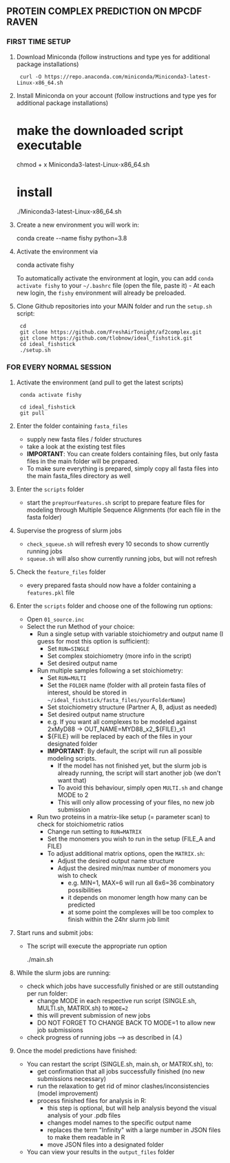 ## PROTEIN COMPLEX PREDICTION ON MPCDF RAVEN


### FIRST TIME SETUP

1. Download Miniconda (follow instructions and type yes for additional package installations)

        curl -O https://repo.anaconda.com/miniconda/Miniconda3-latest-Linux-x86_64.sh


2. Install Miniconda on your account (follow instructions and type yes for additional package installations)

	# make the downloaded script executable
	chmod + x Miniconda3-latest-Linux-x86_64.sh

	# install
    ./Miniconda3-latest-Linux-x86_64.sh


3. Create a new environment you will work in:

    conda create --name fishy python=3.8


4. Activate the environment via

    conda activate fishy

    To automatically activate the environment at login, you can add `conda activate fishy` to your `~/.bashrc` file (open the file, paste it) - At each new login, the `fishy` environment will already be preloaded.


5. Clone Github repositories into your MAIN folder and run the `setup.sh` script:

        cd
        git clone https://github.com/FreshAirTonight/af2complex.git
        git clone https://github.com/tlobnow/ideal_fishstick.git
        cd ideal_fishstick
        ./setup.sh



### FOR EVERY NORMAL SESSION

1. Activate the environment (and pull to get the latest scripts)

        conda activate fishy

        cd ideal_fishstick
        git pull

2. Enter the folder containing `fasta_files`
    - supply new fasta files / folder structures
    - take a look at the existing test files
    - **IMPORTANT**: You can create folders containing files, but only fasta files in the main folder will be prepared.
    - To make sure everything is prepared, simply copy all fasta files into the main fasta_files directory as well

3. Enter the `scripts` folder
    - start the `prepYourFeatures.sh` script to prepare feature files for modeling through Multiple Sequence Alignments (for each file in the fasta folder)

4. Supervise the progress of slurm jobs
    - `check_squeue.sh` will refresh every 10 seconds to show currently running jobs
    - `squeue.sh` will also show currently running jobs, but will not refresh

5. Check the `feature_files` folder
    - every prepared fasta should now have a folder containing a `features.pkl` file

6. Enter the `scripts` folder and choose one of the following run options:
    - Open `01_source.inc`
    - Select the run Method of your choice:
        - Run a single setup with variable stoichiometry and output name (I guess for most this option is sufficient):
            - Set `RUN=SINGLE`
            - Set complex stoichiometry (more info in the script)
            - Set desired output name
        - Run multiple samples following a set stoichiometry:
            - Set `RUN=MULTI`
            - Set the `FOLDER` name (folder with all protein fasta files of interest, should be stored in `~/ideal_fishstick/fasta_files/yourFolderName`)
            - Set stoichiometry structure (Partner A, B, adjust as needed)
            - Set desired output name structure
            - e.g. If you want all complexes to be modeled against 2xMyD88 -> OUT_NAME=MYD88_x2_${FILE}_x1
            - ${FILE} will be replaced by each of the files in your designated folder
            - **IMPORTANT**: By default, the script will run all possible modeling scripts.
                - If the model has not finished yet, but the slurm job is already running, the script will start another job (we don't want that)
                - To avoid this behaviour, simply open `MULTI.sh` and change MODE to 2
                - This will only allow processing of your files, no new job submission
        - Run two proteins in a matrix-like setup (= parameter scan) to check for stoichiometric ratios
            - Change run setting to `RUN=MATRIX`
            - Set the monomers you wish to run in the setup (FILE_A and FILE)
            - To adjust additional matrix options, open the `MATRIX.sh`:
                - Adjust the desired output name structure
                - Adjust the desired min/max number of monomers you wish to check
                    - e.g. MIN=1, MAX=6 will run all 6x6=36 combinatory possibilities
                    - it depends on monomer length how many can be predicted
                    - at some point the complexes will be too complex to finish within the 24hr slurm job limit

7. Start runs and submit jobs:
	- The script will execute the appropriate run option

        ./main.sh

8. While the slurm jobs are running:
    - check which jobs have successfully finished or are still outstanding per run folder:
        - change MODE in each respective run script (SINGLE.sh, MULTI.sh, MATRIX.sh) to `MODE=2`
        - this will prevent submission of new jobs
        - DO NOT FORGET TO CHANGE BACK TO MODE=1 to allow new job submissions
    - check progress of running jobs --> as described in (4.)

9. Once the model predictions have finished:
    - You can restart the script (SINGLE.sh, main.sh, or MATRIX.sh), to:
        - get confirmation that all jobs successfully finished (no new submissions necessary)
        - run the relaxation to get rid of minor clashes/inconsistencies (model improvement)
        - process finished files for analysis in R:
            - this step is optional, but will help analysis beyond the visual analysis of your .pdb files
            - changes model names to the specific output name
            - replaces the term "Infinity" with a large number in JSON files to make them readable in R
            - move JSON files into a designated folder
    - You can view your results in the `output_files` folder
